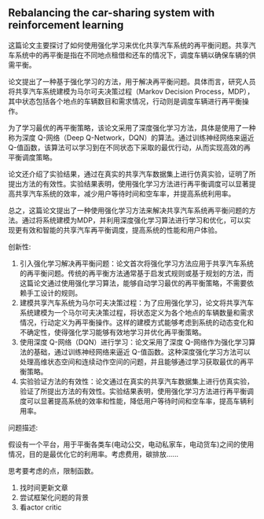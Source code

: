 ## Rebalancing the car-sharing system with reinforcement learning

这篇论文主要探讨了如何使用强化学习来优化共享汽车系统的再平衡问题。共享汽车系统中的再平衡是指在不同地点租借和还车的情况下，调度车辆以确保车辆的供需平衡。

论文提出了一种基于强化学习的方法，用于解决再平衡问题。具体而言，研究人员将共享汽车系统建模为马尔可夫决策过程（Markov Decision Process，MDP），其中状态包括各个地点的车辆数目和需求情况，行动则是调度车辆进行再平衡操作。

为了学习最优的再平衡策略，该论文采用了深度强化学习方法，具体是使用了一种称为深度 Q-网络（Deep Q-Network，DQN）的算法。通过训练神经网络来逼近 Q-值函数，该算法可以学习到在不同状态下采取的最优行动，从而实现高效的再平衡调度策略。

论文还介绍了实验结果，通过在真实的共享汽车数据集上进行仿真实验，证明了所提出方法的有效性。实验结果表明，使用强化学习方法进行再平衡调度可以显著提高共享汽车系统的效率，减少用户等待时间和空车率，并提高系统利用率。

总之，这篇论文提出了一种使用强化学习方法来解决共享汽车系统再平衡问题的方法。通过将系统建模为MDP，并利用深度强化学习算法进行学习和优化，可以实现更有效和智能的共享汽车再平衡调度，提高系统的性能和用户体验。

创新性:

1. 引入强化学习解决再平衡问题：论文首次将强化学习方法应用于共享汽车系统的再平衡问题。传统的再平衡方法通常基于启发式规则或基于规划的方法，而这篇论文通过使用强化学习算法，能够自动学习最优的再平衡策略，不需要依赖手工设计的规则。
2. 建模共享汽车系统为马尔可夫决策过程：为了应用强化学习，论文将共享汽车系统建模为一个马尔可夫决策过程，将状态定义为各个地点的车辆数量和需求情况，行动定义为再平衡操作。这样的建模方式能够考虑到系统的动态变化和不确定性，使得强化学习能够有效地学习并优化再平衡策略。
3. 使用深度 Q-网络（DQN）进行学习：论文采用了深度 Q-网络作为强化学习算法的基础，通过训练神经网络来逼近 Q-值函数。这种深度强化学习方法可以处理高维状态空间和连续动作空间的问题，并且能够通过学习获取最优的再平衡策略。
4. 实验验证方法的有效性：论文通过在真实的共享汽车数据集上进行仿真实验，验证了所提出方法的有效性。实验结果表明，使用强化学习方法进行再平衡调度可以显著提高系统的效率和性能，降低用户等待时间和空车率，提高车辆利用率。





问题描述:

假设有一个平台，用于平衡各类车(电动公交，电动私家车，电动货车)之间的使用情况，目的是最优化它的利用率。考虑费用，碳排放......

思考要考虑的点，限制函数。



1. 找时间更新文章
2. 尝试框架化问题的背景
3. 看actor critic